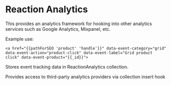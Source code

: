 # Reaction Analytics

This provides an analytics framework for hooking into other analytics services
such as Google Analytics, Mixpanel, etc.

Example use:

    <a href="{{pathForSEO 'product' 'handle'}}" data-event-category="grid" data-event-action="product-click" data-event-label="Grid product click" data-event-product="{{_id}}">

Stores event tracking data in ReactionAnalytics collection.

Provides access to third-party analytics providers via collection insert hook
